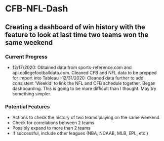 # CFB-NFL-Dash
## Creating a dashboard of win history with the feature to look at last time two teams won the same weekend
### Current Progress
- 12/17/2020: Obtained data from sports-reference.com and api.collegefootballdata.com. Cleaned CFB and NFL data to be prepped for import into Tableau
-12/31/2020: Cleaned data further to add consistent 'WeekId' to link the NFL and CFB schedule together. Began dashboarding. This is going to be more difficult than I thought. May try something simpler.

### Potential Features
- Actions to check the history of two teams playing on the same weekend
- Check for correlations between 2 teams
- Possibly expand to more than 2 teams
- If successful, include other leagues (NBA, NCAAB, MLB, EPL, etc.)
